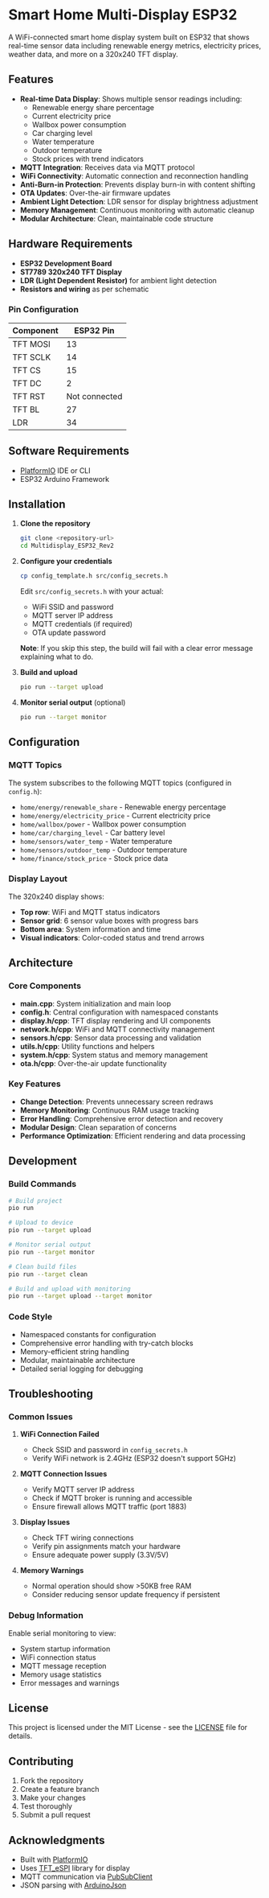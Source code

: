 # Smart Home Multi-Display ESP32

A WiFi-connected smart home display system built on ESP32 that shows real-time sensor data including renewable energy metrics, electricity prices, weather data, and more on a 320x240 TFT display.

## Features

- **Real-time Data Display**: Shows multiple sensor readings including:
  - Renewable energy share percentage
  - Current electricity price
  - Wallbox power consumption
  - Car charging level
  - Water temperature
  - Outdoor temperature
  - Stock prices with trend indicators
- **MQTT Integration**: Receives data via MQTT protocol
- **WiFi Connectivity**: Automatic connection and reconnection handling
- **Anti-Burn-in Protection**: Prevents display burn-in with content shifting
- **OTA Updates**: Over-the-air firmware updates
- **Ambient Light Detection**: LDR sensor for display brightness adjustment
- **Memory Management**: Continuous monitoring with automatic cleanup
- **Modular Architecture**: Clean, maintainable code structure

## Hardware Requirements

- **ESP32 Development Board**
- **ST7789 320x240 TFT Display**
- **LDR (Light Dependent Resistor)** for ambient light detection
- **Resistors and wiring** as per schematic

### Pin Configuration

| Component | ESP32 Pin |
|-----------|-----------|
| TFT MOSI  | 13        |
| TFT SCLK  | 14        |
| TFT CS    | 15        |
| TFT DC    | 2         |
| TFT RST   | Not connected |
| TFT BL    | 27        |
| LDR       | 34        |

## Software Requirements

- [PlatformIO](https://platformio.org/) IDE or CLI
- ESP32 Arduino Framework

## Installation

1. **Clone the repository**
   ```bash
   git clone <repository-url>
   cd Multidisplay_ESP32_Rev2
   ```

2. **Configure your credentials**
   ```bash
   cp config_template.h src/config_secrets.h
   ```

   Edit `src/config_secrets.h` with your actual:
   - WiFi SSID and password
   - MQTT server IP address
   - MQTT credentials (if required)
   - OTA update password

   **Note**: If you skip this step, the build will fail with a clear error message explaining what to do.

3. **Build and upload**
   ```bash
   pio run --target upload
   ```

4. **Monitor serial output** (optional)
   ```bash
   pio run --target monitor
   ```

## Configuration

### MQTT Topics

The system subscribes to the following MQTT topics (configured in `config.h`):

- `home/energy/renewable_share` - Renewable energy percentage
- `home/energy/electricity_price` - Current electricity price
- `home/wallbox/power` - Wallbox power consumption
- `home/car/charging_level` - Car battery level
- `home/sensors/water_temp` - Water temperature
- `home/sensors/outdoor_temp` - Outdoor temperature
- `home/finance/stock_price` - Stock price data

### Display Layout

The 320x240 display shows:
- **Top row**: WiFi and MQTT status indicators
- **Sensor grid**: 6 sensor value boxes with progress bars
- **Bottom area**: System information and time
- **Visual indicators**: Color-coded status and trend arrows

## Architecture

### Core Components

- **main.cpp**: System initialization and main loop
- **config.h**: Central configuration with namespaced constants
- **display.h/cpp**: TFT display rendering and UI components
- **network.h/cpp**: WiFi and MQTT connectivity management
- **sensors.h/cpp**: Sensor data processing and validation
- **utils.h/cpp**: Utility functions and helpers
- **system.h/cpp**: System status and memory management
- **ota.h/cpp**: Over-the-air update functionality

### Key Features

- **Change Detection**: Prevents unnecessary screen redraws
- **Memory Monitoring**: Continuous RAM usage tracking
- **Error Handling**: Comprehensive error detection and recovery
- **Modular Design**: Clean separation of concerns
- **Performance Optimization**: Efficient rendering and data processing

## Development

### Build Commands

```bash
# Build project
pio run

# Upload to device
pio run --target upload

# Monitor serial output
pio run --target monitor

# Clean build files
pio run --target clean

# Build and upload with monitoring
pio run --target upload --target monitor
```

### Code Style

- Namespaced constants for configuration
- Comprehensive error handling with try-catch blocks
- Memory-efficient string handling
- Modular, maintainable architecture
- Detailed serial logging for debugging

## Troubleshooting

### Common Issues

1. **WiFi Connection Failed**
   - Check SSID and password in `config_secrets.h`
   - Verify WiFi network is 2.4GHz (ESP32 doesn't support 5GHz)

2. **MQTT Connection Issues**
   - Verify MQTT server IP address
   - Check if MQTT broker is running and accessible
   - Ensure firewall allows MQTT traffic (port 1883)

3. **Display Issues**
   - Check TFT wiring connections
   - Verify pin assignments match your hardware
   - Ensure adequate power supply (3.3V/5V)

4. **Memory Warnings**
   - Normal operation should show >50KB free RAM
   - Consider reducing sensor update frequency if persistent

### Debug Information

Enable serial monitoring to view:
- System startup information
- WiFi connection status
- MQTT message reception
- Memory usage statistics
- Error messages and warnings

## License

This project is licensed under the MIT License - see the [LICENSE](LICENSE) file for details.

## Contributing

1. Fork the repository
2. Create a feature branch
3. Make your changes
4. Test thoroughly
5. Submit a pull request

## Acknowledgments

- Built with [PlatformIO](https://platformio.org/)
- Uses [TFT_eSPI](https://github.com/Bodmer/TFT_eSPI) library for display
- MQTT communication via [PubSubClient](https://github.com/knolleary/pubsubclient)
- JSON parsing with [ArduinoJson](https://arduinojson.org/)